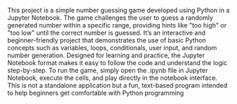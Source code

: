 This project is a simple number guessing game developed using Python in a Jupyter Notebook. 
The game challenges the user to guess a randomly generated number within a specific range, providing hints like "too high" or "too low" until the correct number is guessed. 
It’s an interactive and beginner-friendly project that demonstrates the use of basic Python concepts such as variables, loops, conditionals, user input, 
and random number generation. Designed for learning and practice, the Jupyter Notebook format makes it easy to follow the code and understand the logic step-by-step. 
To run the game, simply open the .ipynb file in Jupyter Notebook, execute the cells, and play directly in the notebook interface. This is not a standalone application 
but a fun, text-based program intended to help beginners get comfortable with Python programming
